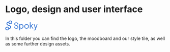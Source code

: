 # Logo, design and user interface

<img src="assets/Logo_blue.png" alt="spoky" width="20%">

In this folder you can find the logo, the moodboard and our style tile, as well as some further design assets.
